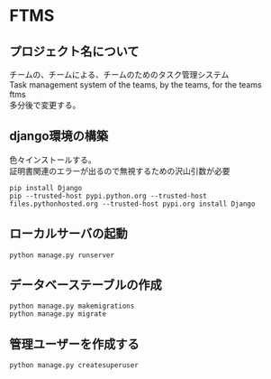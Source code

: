 # FTMS
## プロジェクト名について
チームの、チームによる、チームのためのタスク管理システム  
Task management system of the teams, by the teams, for the teams  
ftms  
多分後で変更する。

## django環境の構築
色々インストールする。  
証明書関連のエラーが出るので無視するための沢山引数が必要
```
pip install Django
pip --trusted-host pypi.python.org --trusted-host files.pythonhosted.org --trusted-host pypi.org install Django
```

## ローカルサーバの起動
```
python manage.py runserver
```
## データベーステーブルの作成
```
python manage.py makemigrations
python manage.py migrate
```
## 管理ユーザーを作成する
```
python manage.py createsuperuser
```
